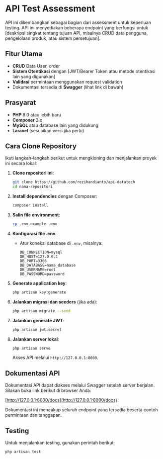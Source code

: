 # API Test Assessment

API ini dikembangkan sebagai bagian dari assessment untuk keperluan testing. API ini menyediakan beberapa endpoint yang berfungsi untuk [deskripsi singkat tentang tujuan API, misalnya CRUD data pengguna, pengelolaan produk, atau sistem persetujuan].

## Fitur Utama

-   **CRUD** Data User, order
-   **Sistem Otentikasi** dengan [JWT/Bearer Token atau metode otentikasi lain yang digunakan]
-   **Validasi** permintaan menggunakan request validation
-   Dokumentasi tersedia di **Swagger** (lihat link di bawah)

## Prasyarat

-   **PHP** 8.0 atau lebih baru
-   **Composer** 2.x
-   **MySQL** atau database lain yang didukung
-   **Laravel** (sesuaikan versi jika perlu)

## Cara Clone Repository

Ikuti langkah-langkah berikut untuk mengkloning dan menjalankan proyek ini secara lokal:

1. **Clone repositori ini**:

    ```bash
    git clone https://github.com/rezihandianto/api-datatech
    cd nama-repositori
    ```

2. **Install dependencies** dengan Composer:

    ```bash
    composer install
    ```

3. **Salin file environment**:

    ```bash
    cp .env.example .env
    ```

4. **Konfigurasi file .env**:

    - Atur koneksi database di `.env`, misalnya:
        ```env
        DB_CONNECTION=mysql
        DB_HOST=127.0.0.1
        DB_PORT=3306
        DB_DATABASE=nama_database
        DB_USERNAME=root
        DB_PASSWORD=password
        ```

5. **Generate application key**:

    ```bash
    php artisan key:generate
    ```

6. **Jalankan migrasi dan seeders** (jika ada):

    ```bash
    php artisan migrate --seed
    ```

7. **Jalankan generate JWT**:

    ```bash
    php artisan jwt:secret
    ```

8. **Jalankan server lokal**:

    ```bash
    php artisan serve
    ```

    Akses API melalui `http://127.0.0.1:8000`.

## Dokumentasi API

Dokumentasi API dapat diakses melalui Swagger setelah server berjalan. Silakan buka link berikut di browser Anda:

[http://127.0.0.1:8000/docs](http://127.0.0.1:8000/docs)

Dokumentasi ini mencakup seluruh endpoint yang tersedia beserta contoh permintaan dan tanggapan.

## Testing

Untuk menjalankan testing, gunakan perintah berikut:

```bash
php artisan test
```
